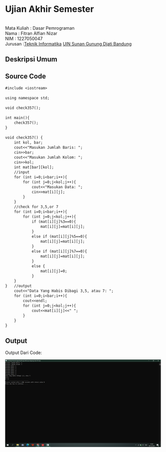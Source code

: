 # Ujian Akhir Semester 
<br>Mata Kuliah 	: Dasar Pemrograman
<br> Nama		: Fitran Alfian Nizar
<br>NIM		:	1227050047
<br>Jurusan		:[Teknik Informatika](http://if.uinsgd.ac.id/) [UIN Sunan Gunung Djati Bandung](https://uinsgd.ac.id/) 

## Deskripsi Umum

## Source Code

```
#include <iostream>

using namespace std;

void check357();

int main(){
	check357();
}

void check357() {
	int kol, bar;
	cout<<"Masukan Jumlah Baris: ";
	cin>>bar;
	cout<<"Masukan Jumlah Kolom: ";
	cin>>kol;
	int mat[bar][kol];
	//input
	for (int i=0;i<bar;i++){
		for (int j=0;j<kol;j++){
			cout<<"Masukan Data: ";
			cin>>mat[i][j];
		}
	}
	//check for 3,5,or 7
	for (int i=0;i<bar;i++){
		for (int j=0;j<kol;j++){
			if (mat[i][j]%3==0){
				mat[i][j]=mat[i][j];
			}
			else if (mat[i][j]%5==0){
				mat[i][j]=mat[i][j];
			}
			else if (mat[i][j]%7==0){
				mat[i][j]=mat[i][j];
			}
			else {
				mat[i][j]=0;
			}		
	}
}	//output
	cout<<"Data Yang Habis Dibagi 3,5, atau 7: ";
	for (int i=0;i<bar;i++){
		cout<<endl;
		for (int j=0;j<kol;j++){
			cout<<mat[i][j]<<" ";
		}
	}	
}

```
## Output
<p>Output Dari Code:</p>
<img src="https://github.com/RaidenXVR/UAS-Semester-1-Soal-2/blob/main/Screenshot%20(814).png">
